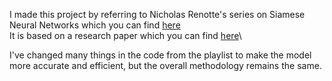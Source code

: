 I made this project by referring to Nicholas Renotte's series on Siamese Neural Networks which you can find [here](https://www.youtube.com/playlist?list=PLgNJO2hghbmhHuhURAGbe6KWpiYZt0AMH) \
It is based on a research paper which you can find [here](https://www.cs.cmu.edu/~rsalakhu/papers/oneshot1.pdf)\

I've changed many things in the code from the playlist to make the model more accurate and efficient, but the overall methodology remains the same. 
